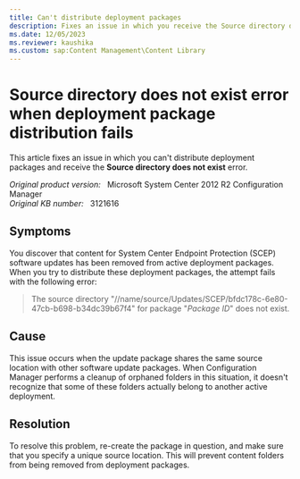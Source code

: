 ```yaml
---
title: Can't distribute deployment packages
description: Fixes an issue in which you receive the Source directory does not exist error when you distribute deployment packages.
ms.date: 12/05/2023
ms.reviewer: kaushika
ms.custom: sap:Content Management\Content Library
---
```

# Source directory does not exist error when deployment package distribution fails

This article fixes an issue in which you can't distribute deployment packages and receive the **Source directory does not exist** error.

_Original product version:_ &nbsp; Microsoft System Center 2012 R2 Configuration Manager  
_Original KB number:_ &nbsp; 3121616

## Symptoms

You discover that content for System Center Endpoint Protection (SCEP) software updates has been removed from active deployment packages. When you try to distribute these deployment packages, the attempt fails with the following error:

> The source directory "//name/source/Updates/SCEP/bfdc178c-6e80-47cb-b698-b34dc39b67f4" for package "*Package ID*" does not exist.

## Cause

This issue occurs when the update package shares the same source location with other software update packages. When Configuration Manager performs a cleanup of orphaned folders in this situation, it doesn't recognize that some of these folders actually belong to another active deployment.

## Resolution

To resolve this problem, re-create the package in question, and make sure that you specify a unique source location. This will prevent content folders from being removed from deployment packages.

